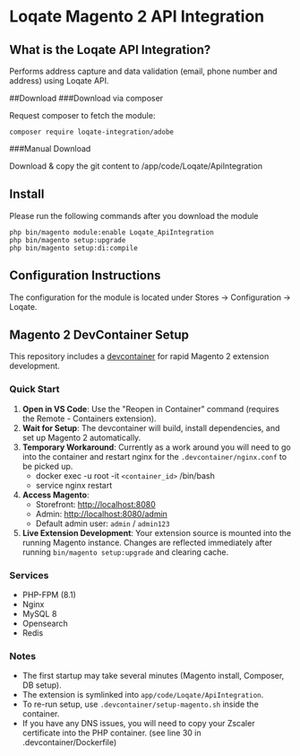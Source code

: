 # Loqate Magento 2 API Integration

## What is the Loqate API Integration?

Performs address capture and data validation (email, phone number and address) using Loqate API.

##Download
###Download via composer

Request composer to fetch the module:

```
composer require loqate-integration/adobe
```

###Manual Download

Download & copy the git content to /app/code/Loqate/ApiIntegration

## Install

Please run the following commands after you download the module

```
php bin/magento module:enable Loqate_ApiIntegration
php bin/magento setup:upgrade
php bin/magento setup:di:compile
```

## Configuration Instructions

The configuration for the module is located under Stores -> Configuration -> Loqate.

## Magento 2 DevContainer Setup

This repository includes a [devcontainer](.devcontainer/) for rapid Magento 2 extension development.

### Quick Start

1. **Open in VS Code**: Use the "Reopen in Container" command (requires the Remote - Containers extension).
1. **Wait for Setup**: The devcontainer will build, install dependencies, and set up Magento 2 automatically.
1. **Temporary Workaround**: Currently as a work around you will need to go into the container and restart nginx for the `.devcontainer/nginx.conf` to be picked up.
   * docker exec -u root -it `<container_id>` /bin/bash
   * service nginx restart
1. **Access Magento**:
   - Storefront: [http://localhost:8080](http://localhost:8080)
   - Admin: [http://localhost:8080/admin](http://localhost:8080/admin)
   - Default admin user: `admin` / `admin123`
1. **Live Extension Development**: Your extension source is mounted into the running Magento instance. Changes are reflected immediately after running `bin/magento setup:upgrade` and clearing cache.

### Services

- PHP-FPM (8.1)
- Nginx
- MySQL 8
- Opensearch
- Redis

### Notes

- The first startup may take several minutes (Magento install, Composer, DB setup).
- The extension is symlinked into `app/code/Loqate/ApiIntegration`.
- To re-run setup, use `.devcontainer/setup-magento.sh` inside the container.
- If you have any DNS issues, you will need to copy your Zscaler certificate into the PHP container. (see line 30 in .devcontainer/Dockerfile)
